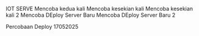 IOT SERVE
Mencoba kedua kali
Mencoba kesekian kali
Mencoba kesekian kali 2
Mencoba DEploy Server Baru
Mencoba DEploy Server Baru
2

Percobaan Deploy 17052025
